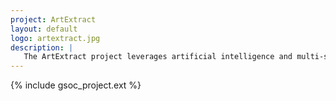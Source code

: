 ```yaml
---
project: ArtExtract
layout: default
logo: artextract.jpg
description: |
   The ArtExtract project leverages artificial intelligence and multi-spectral imaging techniques to uncover hidden details in ancient paintings and fine art. By analyzing underlying layers, brushstrokes, and pigment compositions, we aim to gain deeper insights into historical artworks and artistic techniques.
---
```


{% include gsoc_project.ext %}
